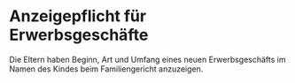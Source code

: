 # Anzeigepflicht für Erwerbsgeschäfte

Die Eltern haben Beginn, Art und Umfang eines neuen Erwerbsgeschäfts im Namen des Kindes beim Familiengericht anzuzeigen.